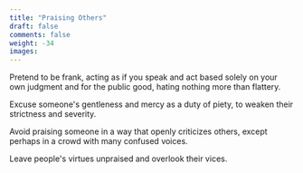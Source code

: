 ```yaml
---
title: "Praising Others"
draft: false
comments: false
weight: -34
images:
---
```


Pretend to be frank, acting as if you speak and act based solely on your own judgment and for the public good, hating nothing more than flattery.

Excuse someone's gentleness and mercy as a duty of piety, to weaken their strictness and severity.

Avoid praising someone in a way that openly criticizes others, except perhaps in a crowd with many confused voices.

Leave people's virtues unpraised and overlook their vices.
